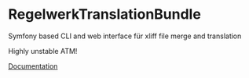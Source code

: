 RegelwerkTranslationBundle
==========================

Symfony based CLI and web interface für xliff file merge and translation

Highly unstable ATM!

[Documentation](Resources/doc/index.rst)